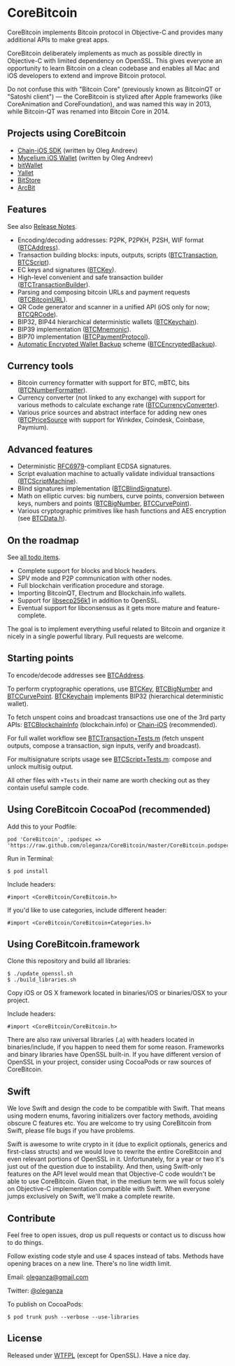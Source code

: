CoreBitcoin
===========

CoreBitcoin implements Bitcoin protocol in Objective-C and provides many additional APIs to make great apps.

CoreBitcoin deliberately implements as much as possible directly in Objective-C with limited dependency on OpenSSL. This gives everyone an opportunity to learn Bitcoin on a clean codebase and enables all Mac and iOS developers to extend and improve Bitcoin protocol.

Do not confuse this with "Bitcoin Core" (previously known as BitcoinQT or "Satoshi client") — the CoreBitcoin is stylized after Apple frameworks (like CoreAnimation and CoreFoundation), and was named this way in 2013, while Bitcoin-QT was renamed into Bitcoin Core in 2014.


Projects using CoreBitcoin
--------------------------

- [Chain-iOS SDK](https://github.com/chain-engineering/chain-ios) (written by Oleg Andreev)
- [Mycelium iOS Wallet](https://itunes.apple.com/us/app/mycelium-bitcoin-wallet/id943912290) (written by Oleg Andreev)
- [bitWallet](https://itunes.apple.com/us/app/bitwallet-bitcoin-wallet/id777634714)
- [Yallet](https://www.yallet.com)
- [BitStore](http://bitstoreapp.com)
- [ArcBit](http://arcbit.io)

Features
--------

See also [Release Notes](ReleaseNotes.md).

- Encoding/decoding addresses: P2PK, P2PKH, P2SH, WIF format ([BTCAddress](https://github.com/oleganza/CoreBitcoin/blob/master/CoreBitcoin/BTCAddress.h)).
- Transaction building blocks: inputs, outputs, scripts ([BTCTransaction](https://github.com/oleganza/CoreBitcoin/blob/master/CoreBitcoin/BTCTransaction.h), [BTCScript](https://github.com/oleganza/CoreBitcoin/blob/master/CoreBitcoin/BTCScript.h)).
- EC keys and signatures ([BTCKey](https://github.com/oleganza/CoreBitcoin/blob/master/CoreBitcoin/BTCKey.h)).
- High-level convenient and safe transaction builder ([BTCTransactionBuilder](https://github.com/oleganza/CoreBitcoin/blob/master/CoreBitcoin/BTCTransactionBuilder.h)).
- Parsing and composing bitcoin URLs and payment requests ([BTCBitcoinURL](https://github.com/oleganza/CoreBitcoin/blob/master/CoreBitcoin/BTCBitcoinURL.h)).
- QR Code generator and scanner in a unified API (iOS only for now; [BTCQRCode](https://github.com/oleganza/CoreBitcoin/blob/master/CoreBitcoin/BTCQRCode.h)).
- BIP32, BIP44 hierarchical deterministic wallets ([BTCKeychain](https://github.com/oleganza/CoreBitcoin/blob/master/CoreBitcoin/BTCKeychain.h)).
- BIP39 implementation ([BTCMnemonic](https://github.com/oleganza/CoreBitcoin/blob/master/CoreBitcoin/BTCMnemonic.h)).
- BIP70 implementation ([BTCPaymentProtocol](https://github.com/oleganza/CoreBitcoin/blob/master/CoreBitcoin/BTCPaymentProtocol.h)).
- [Automatic Encrypted Wallet Backup](https://github.com/oleganza/bitcoin-papers/blob/master/AutomaticEncryptedWalletBackups.md) scheme ([BTCEncryptedBackup](https://github.com/oleganza/CoreBitcoin/blob/master/CoreBitcoin/BTCEncryptedBackup.h)).

Currency tools
--------------

- Bitcoin currency formatter with support for BTC, mBTC, bits ([BTCNumberFormatter](https://github.com/oleganza/CoreBitcoin/blob/master/CoreBitcoin/BTCNumberFormatter.h)).
- Currency converter (not linked to any exchange) with support for various methods to calculate exchange rate ([BTCCurrencyConverter](https://github.com/oleganza/CoreBitcoin/blob/master/CoreBitcoin/BTCCurrencyConverter.h)).
- Various price sources and abstract interface for adding new ones ([BTCPriceSource](https://github.com/oleganza/CoreBitcoin/blob/master/CoreBitcoin/BTCPriceSource.h) with support for Winkdex, Coindesk, Coinbase, Paymium).

Advanced features
-----------------

- Deterministic [RFC6979](https://tools.ietf.org/html/rfc6979#section-3.2)-compliant ECDSA signatures.
- Script evaluation machine to actually validate individual transactions ([BTCScriptMachine](https://github.com/oleganza/CoreBitcoin/blob/master/CoreBitcoin/BTCScriptMachine.h)).
- Blind signatures implementation ([BTCBlindSignature](https://github.com/oleganza/CoreBitcoin/blob/master/CoreBitcoin/BTCBlindSignature.h)).
- Math on elliptic curves: big numbers, curve points, conversion between keys, numbers and points ([BTCBigNumber](https://github.com/oleganza/CoreBitcoin/blob/master/CoreBitcoin/BTCBigNumber.h), [BTCCurvePoint](https://github.com/oleganza/CoreBitcoin/blob/master/CoreBitcoin/BTCCurvePoint.h)).
- Various cryptographic primitives like hash functions and AES encryption (see [BTCData.h](https://github.com/oleganza/CoreBitcoin/blob/master/CoreBitcoin/BTCData.h)).


On the roadmap
--------------

See [all todo items](https://github.com/oleganza/CoreBitcoin/issues).

- Complete support for blocks and block headers.
- SPV mode and P2P communication with other nodes.
- Full blockchain verification procedure and storage.
- Importing BitcoinQT, Electrum and Blockchain.info wallets.
- Support for [libsecp256k1](https://github.com/bitcoin/secp256k1) in addition to OpenSSL.
- Eventual support for libconsensus as it gets more mature and feature-complete.

The goal is to implement everything useful related to Bitcoin and organize it nicely in a single powerful library. Pull requests are welcome.


Starting points
---------------

To encode/decode addresses see [BTCAddress](https://github.com/oleganza/CoreBitcoin/blob/master/CoreBitcoin/BTCAddress.h).

To perform cryptographic operations, use [BTCKey](https://github.com/oleganza/CoreBitcoin/blob/master/CoreBitcoin/BTCKey.h), [BTCBigNumber](https://github.com/oleganza/CoreBitcoin/blob/master/CoreBitcoin/BTCBigNumber.h) and [BTCCurvePoint](https://github.com/oleganza/CoreBitcoin/blob/master/CoreBitcoin/BTCCurvePoint). [BTCKeychain](https://github.com/oleganza/CoreBitcoin/blob/master/CoreBitcoin/BTCKeychain.h) implements BIP32 (hierarchical deterministic wallet).

To fetch unspent coins and broadcast transactions use one of the 3rd party APIs: [BTCBlockchainInfo](https://github.com/oleganza/CoreBitcoin/blob/master/CoreBitcoin/BTCBlockchainInfo.h) (blockchain.info) or [Chain-iOS](https://github.com/chain-engineering/chain-ios) (recommended).

For full wallet workflow see [BTCTransaction+Tests.m](https://github.com/oleganza/CoreBitcoin/blob/master/CoreBitcoin/BTCTransaction+Tests.m) (fetch unspent outputs, compose a transaction, sign inputs, verify and broadcast).

For multisignature scripts usage see [BTCScript+Tests.m](https://github.com/oleganza/CoreBitcoin/blob/master/CoreBitcoin/BTCScript+Tests.m): compose and unlock multisig output.

All other files with `+Tests` in their name are worth checking out as they contain useful sample code.


Using CoreBitcoin CocoaPod (recommended)
----------------------------------------

Add this to your Podfile:

    pod 'CoreBitcoin', :podspec => 'https://raw.github.com/oleganza/CoreBitcoin/master/CoreBitcoin.podspec'

Run in Terminal:

    $ pod install

Include headers:

	#import <CoreBitcoin/CoreBitcoin.h>

If you'd like to use categories, include different header:

	#import <CoreBitcoin/CoreBitcoin+Categories.h>


Using CoreBitcoin.framework
---------------------------

Clone this repository and build all libraries:

	$ ./update_openssl.sh
	$ ./build_libraries.sh

Copy iOS or OS X framework located in binaries/iOS or binaries/OSX to your project.

Include headers:

	#import <CoreBitcoin/CoreBitcoin.h>
	
There are also raw universal libraries (.a) with headers located in binaries/include, if you happen to need them for some reason. Frameworks and binary libraries have OpenSSL built-in. If you have different version of OpenSSL in your project, consider using CocoaPods or raw sources of CoreBitcoin.


Swift
-----

We love Swift and design the code to be compatible with Swift. That means using modern enums, favoring initializers over factory methods, avoiding obscure C features etc. You are welcome to try using CoreBitcoin from Swift, please file bugs if you have problems.

Swift is awesome to write crypto in it (due to explicit optionals, generics and first-class structs) and we would love to rewrite the entire CoreBitcoin and even relevant portions of OpenSSL in it. Unfortunately, for a year or two it's just out of the question due to instability. And then, using Swift-only features on the API level would mean that Objective-C code wouldn't be able to use CoreBitcoin. Given that, in the medium term we will focus solely on Objective-C implementation compatible with Swift. When everyone jumps exclusively on Swift, we'll make a complete rewrite.


Contribute
----------

Feel free to open issues, drop us pull requests or contact us to discuss how to do things.

Follow existing code style and use 4 spaces instead of tabs. Methods have opening braces on a new line. There's no line width limit.

Email: [oleganza@gmail.com](mailto:oleganza@gmail.com)

Twitter: [@oleganza](http://twitter.com/oleganza)

To publish on CocoaPods:

    $ pod trunk push --verbose --use-libraries


License
-------

Released under [WTFPL](http://www.wtfpl.net) (except for OpenSSL). Have a nice day.

